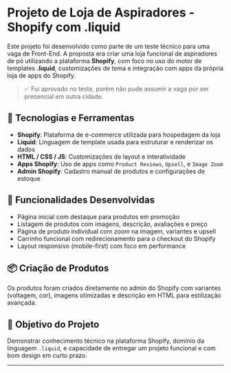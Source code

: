 # Projeto de Loja de Aspiradores - Shopify com .liquid

Este projeto foi desenvolvido como parte de um teste técnico para uma vaga de Front-End. A proposta era criar uma loja funcional de aspiradores de pó utilizando a plataforma **Shopify**, com foco no uso do motor de templates **.liquid**, customizações de tema e integração com apps da própria loja de apps do Shopify.

> ✅ Fui aprovado no teste, porém não pude assumir a vaga por ser presencial em outra cidade.

## 🔧 Tecnologias e Ferramentas

- **Shopify**: Plataforma de e-commerce utilizada para hospedagem da loja
- **Liquid**: Linguagem de template usada para estruturar e renderizar os dados
- **HTML / CSS / JS**: Customizações de layout e interatividade
- **Apps Shopify**: Uso de apps como `Product Reviews`, `Upsell`, e `Image Zoom`
- **Admin Shopify**: Cadastro manual de produtos e configurações de estoque

## 🛒 Funcionalidades Desenvolvidas

- Página inicial com destaque para produtos em promoção
- Listagem de produtos com imagens, descrição, avaliações e preço
- Página de produto individual com zoom na imagem, variantes e upsell
- Carrinho funcional com redirecionamento para o checkout do Shopify
- Layout responsivo (mobile-first) com foco em performance

## 📦 Criação de Produtos

Os produtos foram criados diretamente no admin do Shopify com variantes (voltagem, cor), imagens otimizadas e descrição em HTML para estilização avançada.

## 🎯 Objetivo do Projeto

Demonstrar conhecimento técnico na plataforma Shopify, domínio da linguagem `.liquid`, e capacidade de entregar um projeto funcional e com bom design em curto prazo.

---
